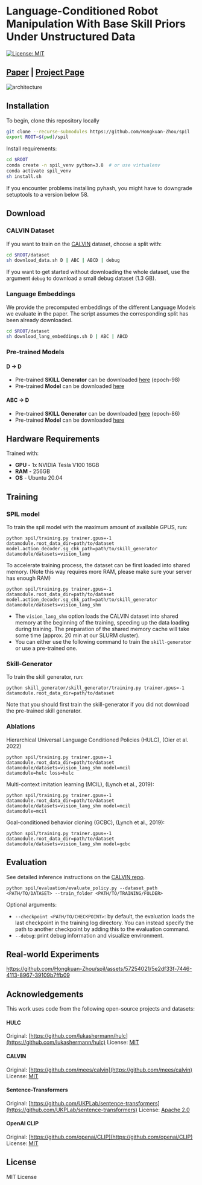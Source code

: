 #  Language-Conditioned Robot Manipulation With Base Skill Priors Under Unstructured Data

[![License: MIT](https://img.shields.io/badge/License-MIT-yellow.svg)](https://opensource.org/licenses/MIT)

## [Paper](https://arxiv.org/pdf/2305.19075.pdf) | [Project Page](https://hk-zh.github.io/spil/)
![architecture](https://github.com/hk-zh/spil/assets/57254021/939dd916-f325-42a4-b02c-d1e8b0c1345a)

## Installation
To begin, clone this repository locally
```bash
git clone --recurse-submodules https://github.com/Hongkuan-Zhou/spil
export ROOT=$(pwd)/spil

```
Install requirements:
```bash
cd $ROOT
conda create -n spil_venv python=3.8  # or use virtualenv
conda activate spil_venv
sh install.sh
```
If you encounter problems installing pyhash, you might have to downgrade setuptools to a version below 58.

## Download
### CALVIN Dataset
If you want to train on the [CALVIN](https://github.com/mees/calvin) dataset, choose a split with:
```bash
cd $ROOT/dataset
sh download_data.sh D | ABC | ABCD | debug
```
If you want to get started without downloading the whole dataset, use the argument `debug` to download a small debug dataset (1.3 GB).
### Language Embeddings
We provide the precomputed embeddings of the different Language Models we evaluate in the paper.
The script assumes the corresponding split has been already downloaded.
```bash
cd $ROOT/dataset
sh download_lang_embeddings.sh D | ABC | ABCD
```

### Pre-trained Models
#### D -> D
- Pre-trained **SKILL Generator** can be downloaded [here](https://drive.google.com/drive/folders/1y4DM45ltB6mecrkjwF48d9NpJD0eYA1M?usp=sharing) (epoch-98)
- Pre-trained **Model** can be downloaded [here](https://drive.google.com/drive/folders/1CTcwDwhoSocZ5PdHROmOOqr3MXAM4thN?usp=sharing)
#### ABC -> D
- Pre-trained **SKILL Generator** can be downloaded [here](https://drive.google.com/drive/folders/1EbpG5zW4siQi5BJxXc2Js_4gxmTum2jA?usp=sharing) (epoch-86)
- Pre-trained **Model** can be downloaded [here](https://drive.google.com/drive/folders/1BDw8NXykYlsEyTAidVUqN1A-V-6VXUtV?usp=sharing)

## Hardware Requirements
Trained with:
- **GPU** - 1x NVIDIA Tesla V100 16GB
- **RAM** - 256GB
- **OS** - Ubuntu 20.04

## Training
### SPIL model
To train the spil model with the maximum amount of available GPUS, run:
```
python spil/training.py trainer.gpus=-1 datamodule.root_data_dir=path/to/dataset model.action_decoder.sg_chk_path=path/to/skill_generator datamodule/datasets=vision_lang
```
To accelerate training process, the dataset can be first loaded into shared memory. (Note this way requires more RAM, please make sure your server has enough RAM)
```
python spil/training.py trainer.gpus=-1 datamodule.root_data_dir=path/to/dataset model.action_decoder.sg_chk_path=path/to/skill_generator datamodule/datasets=vision_lang_shm
```
- The `vision_lang_shm` option loads the CALVIN dataset into shared memory at the beginning of the training,
speeding up the data loading during training.
The preparation of the shared memory cache will take some time
(approx. 20 min at our SLURM cluster). 
- You can either use the following command to train the `skill-generator` or use a pre-trained one.

### Skill-Generator 
To train the skill generator, run:
```
python skill_generator/skill_generator/training.py trainer.gpus=-1 datamodule.root_data_dir=path/to/dataset 
```
Note that you should first train the skill-generator if you did not download the pre-trained skill generator.
### Ablations
Hierarchical Universal Language Conditioned Policies (HULC), (Oier et al. 2022)
```
python spil/training.py trainer.gpus=-1 datamodule.root_data_dir=path/to/dataset datamodule/datasets=vision_lang_shm model=mcil
datamodule=hulc loss=hulc
```

Multi-context imitation learning (MCIL), (Lynch et al., 2019):
```
python spil/training.py trainer.gpus=-1 datamodule.root_data_dir=path/to/dataset datamodule/datasets=vision_lang_shm model=mcil
datamodule=mcil
```

Goal-conditioned behavior cloning (GCBC), (Lynch et al., 2019):
```
python spil/training.py trainer.gpus=-1 datamodule.root_data_dir=path/to/dataset datamodule/datasets=vision_lang_shm model=gcbc
```


## Evaluation
See detailed inference instructions on the [CALVIN repo](https://github.com/mees/calvin#muscle-evaluation-the-calvin-challenge).
```
python spil/evaluation/evaluate_policy.py --dataset_path <PATH/TO/DATASET> --train_folder <PATH/TO/TRAINING/FOLDER>
```

Optional arguments:

- `--checkpoint <PATH/TO/CHECKPOINT>`: by default, the evaluation loads the last checkpoint in the training log directory.
You can instead specify the path to another checkpoint by adding this to the evaluation command.
- `--debug`: print debug information and visualize environment.
## Real-world Experiments


https://github.com/Hongkuan-Zhou/spil/assets/57254021/5e2df33f-7446-4113-8967-39109b7ffb09




## Acknowledgements

This work uses code from the following open-source projects and datasets:

#### HULC
Original: [https://github.com/lukashermann/hulc](https://github.com/lukashermann/hulc)
License: [MIT](https://github.com/mees/calvin/blob/main/LICENSE)

#### CALVIN
Original:  [https://github.com/mees/calvin](https://github.com/mees/calvin)
License: [MIT](https://github.com/mees/calvin/blob/main/LICENSE)

#### Sentence-Transformers
Original:  [https://github.com/UKPLab/sentence-transformers](https://github.com/UKPLab/sentence-transformers)
License: [Apache 2.0](https://github.com/UKPLab/sentence-transformers/blob/master/LICENSE)

#### OpenAI CLIP
Original: [https://github.com/openai/CLIP](https://github.com/openai/CLIP)
License: [MIT](https://github.com/openai/CLIP/blob/main/LICENSE)


## License
MIT License
